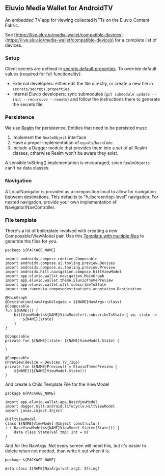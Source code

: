 ## Eluvio Media Wallet for AndroidTV

An embedded TV app for viewing collected NFTs on the Eluvio Content Fabric.

See [https://live.eluv.io/media-wallet/compatible-devices](https://live.eluv.io/media-wallet/compatible-devices)
for a complete list of devices.

### Setup
Client secrets are defined in [secrets.default.properties](secrets.default.properties). To override default values (required for full functionality):  
* External developers: either edit the file directly, or create a new file in `secrets/secrets.properties`.    
* Internal Eluvio developers: sync submodules (`git submodule update --init --recursive --remote`) and follow the instructions there to generate the secrets file.

### Persistence 
We use [Realm](https://www.mongodb.com/docs/realm/sdk/kotlin/) for persistence.
Entities that need to be persisted must:
1. Implement the `RealmObject` interface
2. Have a proper implementation of `equals`/`hashCode`.
3. Include a Dagger module that provides them into a set of all Realm classes, otherwise Realm won't be aware they exist.

A sensible toString() implementation is encouraged, since `RealmObjects` can't be data classes. 

### Navigation
A LocalNavigator is provided as a composition local to allow for navigation between destinations.
This defaults to "fullscreen/top-level" navigation. For nested navigation, provide your own implementation of Navigator/NavController.

### File template

There's a lot of boilerplate involved with creating a new Composable/ViewModel pair.
Use this [Template with multiple files](https://www.jetbrains.com/help/idea/templates-with-multiple-files.html) to generate the files for you.

```
package ${PACKAGE_NAME}

import androidx.compose.runtime.Composable
import androidx.compose.ui.tooling.preview.Devices
import androidx.compose.ui.tooling.preview.Preview
import androidx.hilt.navigation.compose.hiltViewModel
import app.eluvio.wallet.navigation.MainGraph
import app.eluvio.wallet.theme.EluvioThemePreview
import app.eluvio.wallet.util.subscribeToState
import com.ramcosta.composedestinations.annotation.Destination

@MainGraph
@Destination(navArgsDelegate = ${NAME}NavArgs::class)
@Composable
fun ${NAME}() {
    hiltViewModel<${NAME}ViewModel>().subscribeToState { vm, state ->
        ${NAME}(state)
    }
}

@Composable
private fun ${NAME}(state: ${NAME}ViewModel.State) {

}

@Composable
@Preview(device = Devices.TV_720p)
private fun ${NAME}Preview() = EluvioThemePreview {
    ${NAME}(${NAME}ViewModel.State())
}
```

And create a Child Template File for the ViewModel

```
package ${PACKAGE_NAME}

import app.eluvio.wallet.app.BaseViewModel
import dagger.hilt.android.lifecycle.HiltViewModel
import javax.inject.Inject

@HiltViewModel
class ${NAME}ViewModel @Inject constructor(
) : BaseViewModel<${NAME}ViewModel.State>(State()) {
    data class State(val tmp: Int = 0)
}
```

And for the NavArgs. Not every screen will need this, but it's easier to delete when not needed, than write it out when it is.

```
package ${PACKAGE_NAME}

data class ${NAME}NavArgs(val arg1: String)
```
